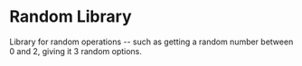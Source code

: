 # Random Library
Library for random operations -- such as getting a random number between 0 and 2, giving it 3 random options.
